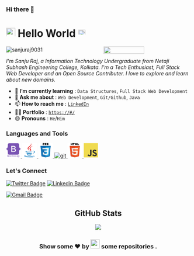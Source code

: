 ### Hi there 👋
<!--<img src="https://imgur.com/3kB6Cfg.jpg">-->
<h1><img src="https://imgur.com/CTPzCrS.gif" height=25px width=25px> Hello World <img src="https://imgur.com/TFzFv3D.gif" height=20px width=20px></h1>
<img src="https://imgur.com/Z9n1y5S.gif" height=47% width=47% align="right">
<p align="left"> <img src="https://komarev.com/ghpvc/?username=sanjuraj9031" alt="sanjuraj9031" /> </p>

<p><i> I'm Sanju Raj, a Information Technology Undergraduate from Netaji Subhash Engineering College, Kolkata. I'm a Tech Enthusiast, Full Stack Web Developer and an Open Source Contributer. I love to explore and learn about new domains.</i></p>
<ul>
<li> 🌱 <b>I’m currently learning</b> : <code>Data Structures</code>, <code>Full Stack Web Development</code></li>
<li> 💬 <b>Ask me about</b> : <code>Web Development</code>, <code>Git/Github</code>, <code>Java</code></li>
<li> 📫 <b>How to reach me</b> : <code><a href="https://www.linkedin.com/in/sanju-raj-961246200/">LinkedIn</a></code></li>
<li> 👩‍💻 <b>Portfolio</b> : <code><a href="#">https://#/</a></code></li>
<li> 😄 <b>Pronouns</b> : <code>He</code>/<code>Him</code></li>
<!-- <li> ⚡ <b>Fun fact</b> : </li> -->
</ul>



<h3>Languages and Tools</h3>
<p align="left"> <a href="https://getbootstrap.com" target="_blank"> <img src="https://raw.githubusercontent.com/devicons/devicon/master/icons/bootstrap/bootstrap-plain-wordmark.svg" alt="bootstrap" width="40" height="40"/> </a> <a href="https://www.java.com/en/" target="_blank"> <img src="https://raw.githubusercontent.com/devicons/devicon/master/icons/java/java-original.svg" alt="c" width="40" height="40"/> </a> <a href="https://www.w3schools.com/css/" target="_blank"> <img src="https://raw.githubusercontent.com/devicons/devicon/master/icons/css3/css3-original-wordmark.svg" alt="css3" width="40" height="40"/> </a> <a href="https://git-scm.com/" target="_blank"> <img src="https://www.vectorlogo.zone/logos/git-scm/git-scm-icon.svg" alt="git" width="40" height="40"/> </a> <a href="https://www.w3.org/html/" target="_blank"> <img src="https://raw.githubusercontent.com/devicons/devicon/master/icons/html5/html5-original-wordmark.svg" alt="html5" width="40" height="40"/> </a> <a href="https://developer.mozilla.org/en-US/docs/Web/JavaScript" target="_blank"> <img src="https://raw.githubusercontent.com/devicons/devicon/master/icons/javascript/javascript-original.svg" alt="javascript" width="40" height="40"/> </a> </p>


<h3>Let's Connect</h3>
<!--www.linkedin.com/in/sanju-raj-961246200/
<p align="left">
<a href="https://codesandbox.io/dashboard/home?workspace=44906731-ba83-4e43-8950-50741d18f49e" target="blank"><img align="center" src="https://cdn.jsdelivr.net/npm/simple-icons@3.0.1/icons/codepen.svg" alt="sanju raj" height="30" width="40" /></a>
<a href="https://twitter.com/SanjuRa44112832" target="blank"><img align="center" src="https://cdn.jsdelivr.net/npm/simple-icons@3.0.1/icons/twitter.svg" alt="the_technolopyle7" height="30" width="40" /></a>
<a href="https://www.linkedin.com/in/sanju-raj-961246200/" target="blank"><img align="center" src="https://cdn.jsdelivr.net/npm/simple-icons@3.0.1/icons/linkedin.svg" alt="sanju-raj-961246200/" height="30" width="40" /></a>
</p>
-->

[![Twitter Badge](https://img.shields.io/badge/-@__twitter__-1ca0f1?style=flat-square&labelColor=1ca0f1&logo=twitter&logoColor=white&link=https://twitter.com/SanjuRa44112832)](https://twitter.com/SanjuRa44112832) 
[![Linkedin Badge](https://img.shields.io/badge/-LinkedIn-blue?style=flat-square&logo=Linkedin&logoColor=white&link=https://www.linkedin.com/in/sanju-raj-961246200/)](https://www.linkedin.com/in/sanju-raj-961246200/)


[![Gmail Badge](https://img.shields.io/badge/-Mail-c14438?style=flat-square&logo=Gmail&logoColor=white&link=mailto:rajsanuja@gmail.com)](mailto:rajsanuja@gmail.com)

<center>
<h2 align="center">GitHub Stats</h2>

<p align="center"><img src="https://github-readme-stats.vercel.app/api?username=sanjuraj9031&count_private=true&show_icons=true&bg_color=#000&theme=cobalt"></p>
<!--
<p align="center"><img align="center" src="https://github-readme-streak-stats.herokuapp.com/?user=sanjuraj9031&theme=dark&hide_border=true"/></p> 

<p align="center"><img src="https://metrics.lecoq.io/sanjuraj" alt="Github Metrics"></p>
-->

<h3 align="center">Show some ❤ by <img src="https://imgur.com/o7ncZFp.jpg" height=25px width=25px> some repositories .</h3>
</center>


<!--

